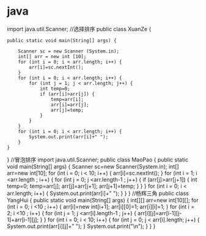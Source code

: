 # java
import java.util.Scanner;
//选择排序
public class XuanZe {

    public static void main(String[] args) {

        Scanner sc = new Scanner (System.in);
        int[] arr = new int [10];
        for (int i = 0; i < arr.length; i++) {
            arr[i]=sc.nextInt();
        }
        for (int i = 0; i < arr.length; i++) {
            for (int j = 1; j < arr.length; j++) {
                int temp=0;
                if (arr[i]>arr[j]) {
                    temp=arr[i];
                    arr[i]=arr[j];
                    arr[j]=temp;
                }
            }
        }
        for (int i = 0; i < arr.length; i++) {
            System.out.print(arr[i]+" ");
        }
    }
}
//冒泡排序
import java.util.Scanner;
public class MaoPao {
    public static void main(String[] args) {
        Scanner sc=new Scanner(System.in);
        int[] arr=new int[10];
        for (int i = 0; i < 10; i++) {
            arr[i]=sc.nextInt();
        }
        for (int i = 1; i <arr.length ; i++) {
            for (int j = 0; j <arr.length-1 ; j++) {
                if (arr[j]>arr[j+1]) {
                    int temp=0;
                    temp=arr[j];
                    arr[j]=arr[j+1];
                    arr[j+1]=temp;
                }
            }
        }
        for (int i = 0; i < arr.length; i++) {
            System.out.print(arr[i]+" ");
        }
    }
}
//杨辉三角
public class YangHui {
    public static void main(String[] args) {
        int[][] arr=new int[10][];
        for (int i = 0; i <10 ; i++) {
            arr[i]=new int[i+1];
            arr[i][0]=1;
            arr[i][i]=1;
        }
        for (int i = 2; i <10 ; i++) {
            for (int j = 1; j <arr[i].length-1 ; j++) {
                arr[i][j]=arr[i-1][j-1]+arr[i-1][j];
            }
        }
        for (int i = 0; i < 10; i++) {
            for (int j = 0; j < arr[i].length; j++) {
                System.out.print(arr[i][j]+"  ");
            }
            System.out.print("\n");
        }
    }
}
